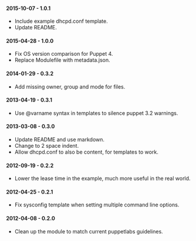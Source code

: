 #### 2015-10-07 - 1.0.1
* Include example dhcpd.conf template.
* Update README.

#### 2015-04-28 - 1.0.0
* Fix OS version comparison for Puppet 4.
* Replace Modulefile with metadata.json.

#### 2014-01-29 - 0.3.2
* Add missing owner, group and mode for files.

#### 2013-04-19 - 0.3.1
* Use @varname syntax in templates to silence puppet 3.2 warnings.

#### 2013-03-08 - 0.3.0
* Update README and use markdown.
* Change to 2 space indent.
* Allow dhcpd.conf to also be content, for templates to work.

#### 2012-09-19 - 0.2.2
* Lower the lease time in the example, much more useful in the real world.

#### 2012-04-25 - 0.2.1
* Fix sysconfig template when setting multiple command line options.

#### 2012-04-08 - 0.2.0
* Clean up the module to match current puppetlabs guidelines.

